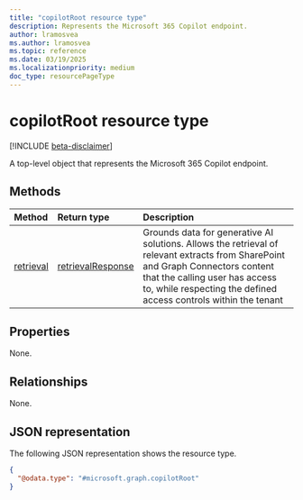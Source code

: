 ```yaml
---
title: "copilotRoot resource type"
description: Represents the Microsoft 365 Copilot endpoint.
author: lramosvea
ms.author: lramosvea
ms.topic: reference
ms.date: 03/19/2025
ms.localizationpriority: medium
doc_type: resourcePageType
---
```


# copilotRoot resource type

[!INCLUDE [beta-disclaimer](../../includes/beta-disclaimer.md)]

A top-level object that represents the Microsoft 365 Copilot endpoint.

## Methods

|Method|Return type|Description|
|:---|:---|:---|
|[retrieval](../api/copilotroot-retrieval.md)|[retrievalResponse](../resources/retrievalresponse.md)|Grounds data for generative AI solutions. Allows the retrieval of relevant extracts from SharePoint and Graph Connectors content that the calling user has access to, while respecting the defined access controls within the tenant|

## Properties

None.

## Relationships

None.

## JSON representation

The following JSON representation shows the resource type.
<!-- {
  "blockType": "resource",
  "keyProperty": "id",
  "@odata.type": "microsoft.graph.copilotRoot",
  "openType": false
}
-->
``` json
{
  "@odata.type": "#microsoft.graph.copilotRoot"
}
```
